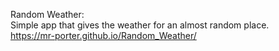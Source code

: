 Random Weather:           
Simple app that gives the weather for an almost random place.    
https://mr-porter.github.io/Random_Weather/
